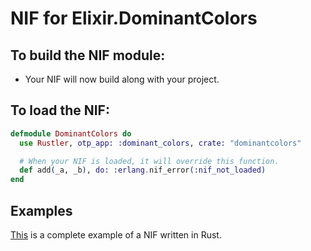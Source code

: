 # NIF for Elixir.DominantColors

## To build the NIF module:

- Your NIF will now build along with your project.

## To load the NIF:

```elixir
defmodule DominantColors do
  use Rustler, otp_app: :dominant_colors, crate: "dominantcolors"

  # When your NIF is loaded, it will override this function.
  def add(_a, _b), do: :erlang.nif_error(:nif_not_loaded)
end
```

## Examples

[This](https://github.com/rusterlium/NifIo) is a complete example of a NIF written in Rust.
